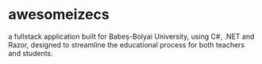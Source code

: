 # awesomeizecs
a fullstack application built for Babeș-Bolyai University, using C#, .NET and Razor, designed to streamline the educational process for both teachers and students.
